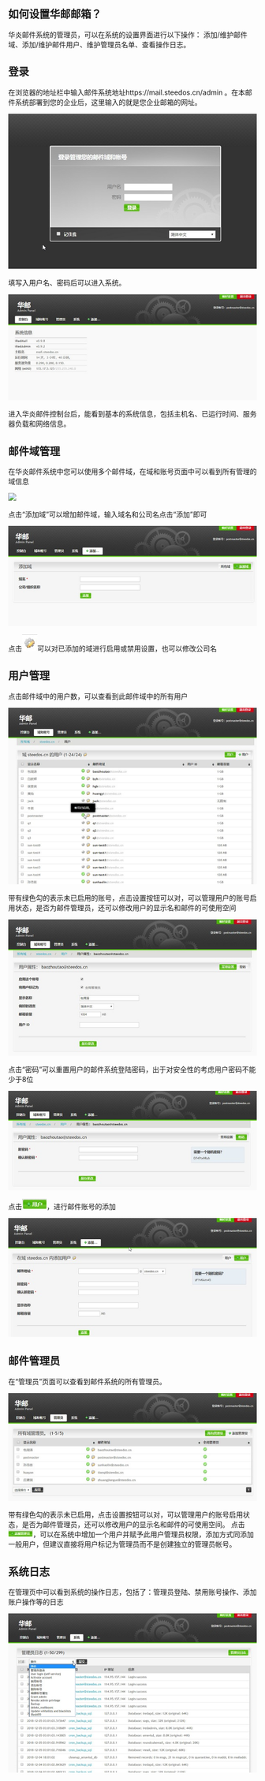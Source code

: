 ## 如何设置华邮邮箱？

华炎邮件系统的管理员，可以在系统的设置界面进行以下操作： 添加/维护邮件域、添加/维护邮件用户、维护管理员名单、查看操作日志。

## 登录

在浏览器的地址栏中输入邮件系统地址https://mail.steedos.cn/admin 。在本邮件系统部署到您的企业后，这里输入的就是您企业邮箱的网址。

![](images/setting/登陆.jpg)   
 
填写入用户名、密码后可以进入系统。
 
![](images/setting/控制台.jpg)   

进入华炎邮件控制台后，能看到基本的系统信息，包括主机名、已运行时间、服务器负载和网络信息。
 
 ## 邮件域管理
 
在华炎邮件系统中您可以使用多个邮件域，在域和账号页面中可以看到所有管理的域信息
 
![](images/setting/域.jpg)
 
点击“添加域”可以增加邮件域，输入域名和公司名点击“添加”即可
 
![](images/setting/添加域.jpg)
  
点击![](images/setting/设置.jpg)可以对已添加的域进行启用或禁用设置，也可以修改公司名
  
 ## 用户管理
   
点击邮件域中的用户数，可以查看到此邮件域中的所有用户
   
![](images/setting/用户.jpg)
    
带有绿色勾的表示未已启用的账号，点击设置按钮可以对，可以管理用户的账号启用状态，是否为邮件管理员，还可以修改用户的显示名和邮件的可使用空间
    
![](images/setting/修改用户.jpg)
    
点击“密码”可以重置用户的邮件系统登陆密码，出于对安全性的考虑用户密码不能少于8位
    
![](images/setting/密码.jpg)
    
点击![](images/setting/加用户.jpg)，进行邮件账号的添加
    
![](images/setting/加用户1.jpg)
    
## 邮件管理员

在“管理员”页面可以查看到邮件系统的所有管理员。

![](images/setting/域管理员.jpg)

带有绿色勾的表示未已启用，点击设置按钮可以对，可以管理用户的账号启用状态，是否为邮件管理员，还可以修改用户的显示名和邮件的可使用空间。
点击![](images/setting/加管理员.jpg)，可以在系统中增加一个用户并赋予此用户管理员权限，添加方式同添加一般用户，但建议直接将用户标记为管理员而不是创建独立的管理员帐号。

## 系统日志

在管理页中可以看到系统的操作日志，包括了：管理员登陆、禁用账号操作、添加账户操作等的日志

![](images/setting/日志.jpg)
